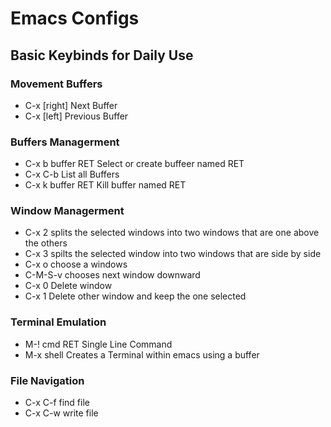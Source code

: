 # Emacs Configs 
 
## Basic Keybinds for Daily Use 

### Movement Buffers
* C-x [right] Next Buffer 
* C-x [left] Previous Buffer 

### Buffers Managerment 
* C-x b buffer RET Select or create buffeer named RET 
* C-x C-b List all Buffers 
* C-x k buffer RET Kill buffer named RET 

### Window Managerment 
* C-x 2 splits the selected windows into two windows that are one above the others 
* C-x 3 spilts the selected window into two windows that are side by side 
* C-x o choose a windows 
* C-M-S-v chooses next window downward 
* C-x 0 Delete window
* C-x 1 Delete other window and keep the one selected 

### Terminal Emulation
* M-! cmd RET Single Line Command 
* M-x shell Creates a Terminal within emacs using a buffer 

### File Navigation 
* C-x C-f find file
* C-x C-w write file 
